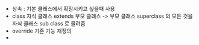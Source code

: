 * 상속 : 기본 클래스에서 확장시키고 싶을때 사용
* class 자식 클래스 extends 부모 클래스 -> 부모 클래스 superclass 의 모든 것을 자식 클래스 sub class 로 물려줌
* override 기존 기능 재정의
* 